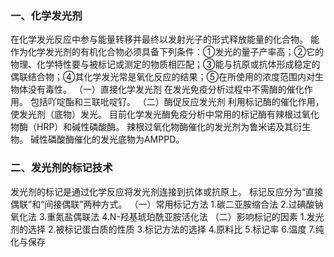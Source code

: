 


### 一、化学发光剂
在化学发光反应中参与能量转移并最终以发射光子的形式释放能量的化合物。
能作为化学发光剂的有机化合物必须具备下列条件：①发光的量子产率高；②它的物理、化学特性要与被标记或测定的物质相匹配；③能与抗原或抗体形成稳定的偶联结合物；④其化学发光常是氧化反应的结果；⑤在所使用的浓度范围内对生物体没有毒性。
（一）直接化学发光剂
在发光免疫分析过程中不需酶的催化作用。
包括吖啶酯和三联吡啶钌。
（二）酶促反应发光剂
利用标记酶的催化作用，使发光剂（底物）发光。
目前化学发光酶免疫分析中常用的标记酶有辣根过氧化物酶（HRP）和碱性磷酸酶。 
辣根过氧化物酶催化的发光剂为鲁米诺及其衍生物。 
碱性磷酸酶催化的发光底物为AMPPD。 

### 二、发光剂的标记技术
发光剂的标记是通过化学反应将发光剂连接到抗体或抗原上。
标记反应分为“直接偶联”和“间接偶联”两种方式。
（一）常用标记方法
1.碳二亚胺缩合法
2.过碘酸钠氧化法
3.重氮盐偶联法
4.N-羟基琥珀酰亚胺活化法
（二）影响标记的因素
1.发光剂的选择
2.被标记蛋白质的性质
3.标记方法的选择
4.原料比
5.标记率
6.温度
7.纯化与保存

